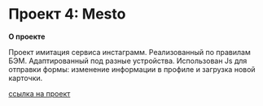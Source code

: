 # Проект 4: Mesto


**О проекте**

Проект имитация сервиса инстаграмм.
Реализованный по правилам БЭМ. Адаптированный под разные устройства.
Использован Js для отправки формы: изменение информации в профиле и загрузка новой карточки.


[ссылка на проект](https://balashovaa.github.io/mesto/)
